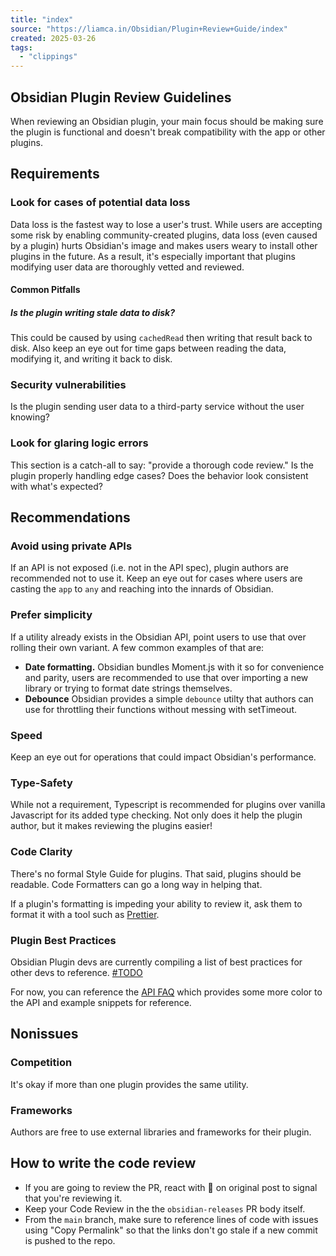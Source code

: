 ```yaml
---
title: "index"
source: "https://liamca.in/Obsidian/Plugin+Review+Guide/index"
created: 2025-03-26
tags:
  - "clippings"
---
```

## Obsidian Plugin Review Guidelines

When reviewing an Obsidian plugin, your main focus should be making sure the plugin is functional and doesn't break compatibility with the app or other plugins.

## Requirements

### Look for cases of potential data loss

Data loss is the fastest way to lose a user's trust. While users are accepting some risk by enabling community-created plugins, data loss (even caused by a plugin) hurts Obsidian's image and makes users weary to install other plugins in the future. As a result, it's especially important that plugins modifying user data are thoroughly vetted and reviewed.

#### Common Pitfalls

##### Is the plugin writing stale data to disk?

This could be caused by using `cachedRead` then writing that result back to disk. Also keep an eye out for time gaps between reading the data, modifying it, and writing it back to disk.

### Security vulnerabilities

Is the plugin sending user data to a third-party service without the user knowing?

### Look for glaring logic errors

This section is a catch-all to say: "provide a thorough code review." Is the plugin properly handling edge cases? Does the behavior look consistent with what's expected?

## Recommendations

### Avoid using private APIs

If an API is not exposed (i.e. not in the API spec), plugin authors are recommended not to use it. Keep an eye out for cases where users are casting the `app` to `any` and reaching into the innards of Obsidian.

### Prefer simplicity

If a utility already exists in the Obsidian API, point users to use that over rolling their own variant. A few common examples of that are:

- **Date formatting.** Obsidian bundles Moment.js with it so for convenience and parity, users are recommended to use that over importing a new library or trying to format date strings themselves.
- **Debounce** Obsidian provides a simple `debounce` utilty that authors can use for throttling their functions without messing with setTimeout.

### Speed

Keep an eye out for operations that could impact Obsidian's performance.

### Type-Safety

While not a requirement, Typescript is recommended for plugins over vanilla Javascript for its added type checking. Not only does it help the plugin author, but it makes reviewing the plugins easier!

### Code Clarity

There's no formal Style Guide for plugins. That said, plugins should be readable. Code Formatters can go a long way in helping that.

If a plugin's formatting is impeding your ability to review it, ask them to format it with a tool such as [Prettier](https://prettier.io/).

### Plugin Best Practices

Obsidian Plugin devs are currently compiling a list of best practices for other devs to reference. [#TODO](https://liamca.in/Obsidian/Plugin+Review+Guide/#TODO)

For now, you can reference the [API FAQ](https://liamca.in/Obsidian/API+FAQ/index) which provides some more color to the API and example snippets for reference.

## Nonissues

### Competition

It's okay if more than one plugin provides the same utility.

### Frameworks

Authors are free to use external libraries and frameworks for their plugin.

## How to write the code review

- If you are going to review the PR, react with 👀 on original post to signal that you're reviewing it.
- Keep your Code Review in the the `obsidian-releases` PR body itself.
- From the `main` branch, make sure to reference lines of code with issues using "Copy Permalink" so that the links don't go stale if a new commit is pushed to the repo.
